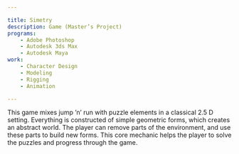 ```yaml
---

title: Simetry  
description: Game (Master’s Project)
programs:
    - Adobe Photoshop
    - Autodesk 3ds Max
    - Autodesk Maya
work:
    - Character Design
    - Modeling
    - Rigging
    - Animation

---
```


This game mixes jump ’n’ run with puzzle elements in a classical 2.5 D setting. Everything is constructed of simple 
geometric forms, which creates an abstract world. The player can remove parts of the environment, and use these parts 
to build new forms. This core mechanic helps the player to solve the puzzles and progress through the game.
